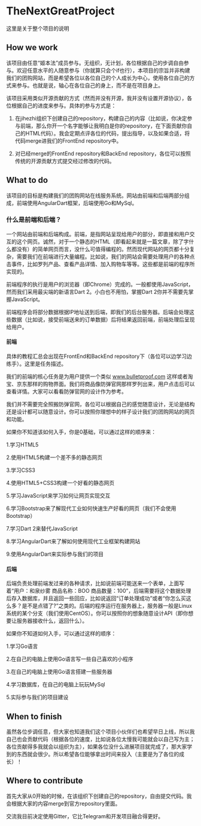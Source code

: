 # TheNextGreatProject
这里是关于整个项目的说明

## How we work

该项目由任意“姬本法”成员参与。无组织，无计划，各位根据自己的步调自由参与。欢迎任意水平的人随意参与（你就算只会个if也行），本项目的宗旨并非构建我们的团购网站，而是希望各位以各位自己的个人成长为中心，使用各位自己的方式来参与。也就是说，轴心在各位自己的身上，而不是在项目身上。

该项目采用类似开源贡献的方式（然而并没有开源，我并没有设置开源协议），各位根据自己的进度来参与。具体的参与方式是：

1. 在jihezhi组织下创建自己的repository，构建自己的内容（比如说，你决定参与前端，那么你开一个名字能够让我明白是你的repository，在下面贡献你自己的HTML代码）。我会定期点评各位的代码，提出指导，以及如果合适，将代码merge进我们的FrontEnd repository中。

2. 对已经merge的FrontEnd repository和BackEnd repository，各位可以按照传统的开源贡献方式提交经过修改的代码。

## What to do

该项目的目标是构建我们的团购网站在线服务系统。网站由前端和后端两部分组成，前端使用AngularDart框架，后端使用Go和MySql。

### 什么是前端和后端？

一个网站由前端和后端构成。前端，是指网站呈现给用户的部分，即直接和用户交互的这个网页。诚然，对于一个静态的HTML（即看起来就是一篇文章，除了字什么都没有）的简单网页而言，没什么可值得编程的。然而现代网站的网页都十分复杂，需要我们在前端进行大量编程。比如说，我们的网站会需要处理用户的各种点击事件，比如罗列产品、查看产品详情、加入购物车等等。这些都是前端的程序所实现的。

前端程序的执行是用户的浏览器（即Chrome）完成的。一般都使用JavaScript，然而我们采用最尖端的新语言Dart 2。小白也不用怕，掌握Dart 2你并不需要先掌握JavaScript。

前端程序会将部分数据根据IP地址送到后端，即我们的后台服务器。后端会处理这些数据（比如说，接受前端送来的订单数据）后将结果返回前端，前端处理后呈现给用户。

#### 前端

具体的教程汇总会出现在FrontEnd和BackEnd repository下（各位可以边学习边练手）。这里是任务描述。

我们的前端的核心任务是为用户提供一个类似 www.bulletproof.com 这样或者淘宝、京东那样的购物界面。我们将商品像防弹官网那样罗列出来，用户点击后可以查看详情。大家可以看看防弹官网的设计作为参考。

我们并不需要完全照搬防弹官网，各位可以根据自己的感觉随意设计，无论是结构还是设计都可以随意设计。你可以按照你理想中的样子设计我们的团购网站的网页和功能。

如果你不知道该如何入手，你是0基础，可以通过这样的顺序来：

1.学习HTML5

2.使用HTML5构建一个差不多的静态网页

3.学习CSS3

4.使用HTML5+CSS3构建一个好看的静态网页

5.学习JavaScript来学习如何让网页实现交互

6.学习Bootstrap来了解现代工业如何快速生产好看的网页（我们不会使用Bootstrap）

7.学习Dart 2来替代JavaScript

8.学习AngularDart来了解如何使用现代工业框架构建网站

9.使用AngularDart来实际参与我们的项目

#### 后端

后端负责处理前端发过来的各种请求，比如说前端可能送来一个表单，上面写着“用户：和泉纱雾 商品名称：BOO 商品数量：100”，后端需要将这个数据处理后存入数据库，并且返回一些回应，比如说返回“订单处理成功”或者“你怎么买这么多？是不是点错了?”之类的。后端的程序运行在服务器上，服务器一般是Linux系统的某个分支（我们使用CentOS）。你可以按照你的想象随意设计API（即你想要让服务器接收什么，返回什么）。

如果你不知道如何入手，可以通过这样的顺序：

1.学习Go语言

2.在自己的电脑上使用Go语言写一些自己喜欢的小程序

3.在自己的电脑上使用Go语言搭建一些服务器

4.学习数据库，在自己的电脑上玩玩MySql

5.实际参与我们的项目建设

## When to finish

虽然各位步调任意，但大家也知道我们这个项目小伙伴们也希望早日上线，所以我自己也会贡献代码（根据各位的速度，比如说各位太慢我可能就会以自己写为主；各位贡献得多我就会以组织为主），如果各位没什么进展项目就完成了，那大家学到的东西就会很少。所以希望各位能够拿出时间来投入（主要是为了各位的成长）！

## Where to contribute

首先大家从0开始的时候，在该组织下创建自己的repository，自由提交代码。我会根据大家的内容merge到官方repository里面。

交流我目前决定使用Gitter，它比Telegram和开发项目融合得更好。
